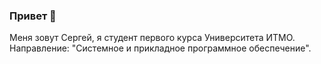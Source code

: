 ### Привет 👋

Меня зовут Сергей, я студент первого курса Университета ИТМО. Направление: "Системное и прикладное программное обеспечение".

<!--
**k1b24/k1b24** is a ✨ _special_ ✨ repository because its `README.md` (this file) appears on your GitHub profile.

Here are some ideas to get you started:

- 🔭 I’m currently working on ...
- 🌱 I’m currently learning ...
- 👯 I’m looking to collaborate on ...
- 🤔 I’m looking for help with ...
- 💬 Ask me about ...
- 📫 How to reach me: ...
- 😄 Pronouns: ...
- ⚡ Fun fact: ...
-->
